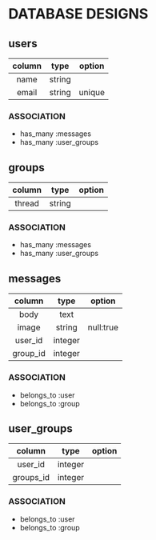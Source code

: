 # DATABASE DESIGNS

## users
| column     | type        | option       |
|:----------:|:-----------:|:------------:|
| name       | string      |              |
| email      | string      | unique       |

### ASSOCIATION
- has_many :messages
- has_many :user_groups

## groups
| column     | type        | option       |
|:----------:|:-----------:|:------------:|
| thread     | string      |              |

### ASSOCIATION
- has_many :messages
- has_many :user_groups

## messages
| column     | type        | option       |
|:----------:|:-----------:|:------------:|
| body       | text        |              |
| image      | string      | null:true    |
| user_id    | integer     |              |
| group_id   | integer     |              |

### ASSOCIATION
- belongs_to :user
- belongs_to :group

## user_groups
| column     | type        | option       |
|:----------:|:-----------:|:------------:|
| user_id    | integer     |              |
| groups_id  | integer     |              |

### ASSOCIATION
- belongs_to :user
- belongs_to :group
